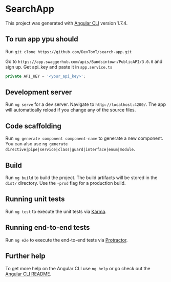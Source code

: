 # SearchApp

This project was generated with [Angular CLI](https://github.com/angular/angular-cli) version 1.7.4.

## To run app ypu should

Run `git clone https://github.com/DevTomT/search-app.git`

Go to `https://app.swaggerhub.com/apis/Bandsintown/PublicAPI/3.0.0` and sign up. Get api_key and paste it in `app.service.ts`

```javascript
private API_KEY = '<your_api_key>';
```

## Development server

Run `ng serve` for a dev server. Navigate to `http://localhost:4200/`. The app will automatically reload if you change any of the source files.

## Code scaffolding

Run `ng generate component component-name` to generate a new component. You can also use `ng generate directive|pipe|service|class|guard|interface|enum|module`.

## Build

Run `ng build` to build the project. The build artifacts will be stored in the `dist/` directory. Use the `-prod` flag for a production build.

## Running unit tests

Run `ng test` to execute the unit tests via [Karma](https://karma-runner.github.io).

## Running end-to-end tests

Run `ng e2e` to execute the end-to-end tests via [Protractor](http://www.protractortest.org/).

## Further help

To get more help on the Angular CLI use `ng help` or go check out the [Angular CLI README](https://github.com/angular/angular-cli/blob/master/README.md).
